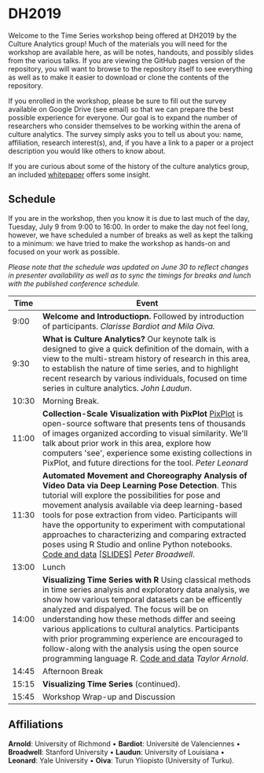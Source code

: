 # DH2019

Welcome to the Time Series workshop being offered at DH2019 by the Culture Analytics group! Much of the materials you will need for the workshop are available here, as will be notes, handouts, and possibly slides from the various talks. If you are viewing the GitHub pages version of the repository, you will want to browse to the repository itself to see everything as well as to make it easier to download or clone the contents of the repository.

If you enrolled in the workshop, please be sure to fill out the survey available on Google Drive (see email) so that we can prepare the best possible experience for everyone. Our goal is to expand the number of researchers who consider themselves to be working within the arena of culture analytics. The survey simply asks you to tell us about you: name, affiliation, research interest(s), and, if you have a link to a paper or a project description you would like others to know about.

If you are curious about some of the history of the culture analytics group, an included [whitepaper](WhitePaper.md) offers some insight.

## Schedule

If you are in the workshop, then you know it is due to last much of the day, Tuesday, July 9 from 9:00 to 16:00. In order to make the day not feel long, however, we have scheduled a number of breaks as well as kept the talking to a minimum: we have tried to make the workshop as hands-on and focused on your work as possible.

*Please note that the schedule was updated on June 30 to reflect changes in presenter availability as well as to sync the timings for breaks and lunch with the published conference schedule.*

| Time    | Event |
| ------- |-------|
|  9:00 | **Welcome and Introductiopn.** Followed by introduction of participants. *Clarisse Bardiot and Mila Oiva.* |
|  9:30 | **What is Culture Analytics?**  Our keynote talk is designed to give a quick definition of the domain, with a view to the multi-stream history of research in this area, to establish the nature of time series, and to highlight recent research by various individuals, focused on time series in culture analytics. *John Laudun*. |
| 10:30 | Morning Break.   |
| 11:00 | **Collection-Scale Visualization with PixPlot** [PixPlot](https://github.com/YaleDHLab/pix-plot) is open-source software that presents tens of thousands of images organized according to visual similarity.  We'll talk about prior work in this area, explore how computers 'see', experience some existing collections in PixPlot, and future directions for the tool. *Peter Leonard* |
| 11:30 | **Automated Movement and Choreography Analysis of Video Data via Deep Learning Pose Detection**. This tutorial will explore the possibilities for pose and movement analysis available via deep learning-based tools for pose extraction from video. Participants will have the opportunity to experiment with computational approaches to characterizing and comparing extracted poses using R Studio and online Python notebooks. [Code and data](http://broadwell.github.io/DH2019_Movement_Choreography.html) [[SLIDES]](https://drive.google.com/file/d/1hQ2A8SiXdf8E7IzFWrfpPhuNDsQfg1L5/view?usp=sharing) *Peter Broadwell*.|
| 13:00 | Lunch |
| 14:00 | **Visualizing Time Series with R** Using classical methods in time series analysis and exploratory data analysis, we show how various temporal datasets can be efficently analyzed and dispalyed. The focus will be on understanding how these methods differ and seeing various applications to cultural analytics. Participants with prior programming experience are encouraged to follow-along with the analysis using the open source programming language R. [Code and data](https://github.com/statsmaths/dh2019-time-series-analysis) *Taylor Arnold*. |
| 14:45 | Afternoon Break  |
| 15:15 | **Visualizing Time Series** (continued).
| 15:45 | Workshop Wrap-up and Discussion  |

## Affiliations

**Arnold**: University of Richmond  •
**Bardiot**: Université de Valenciennes •
**Broadwell**: Stanford University •
**Laudun**: University of Louisiana •
**Leonard**: Yale University •
**Oiva**: Turun Yliopisto (University of Turku).
